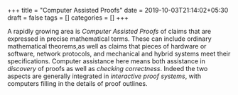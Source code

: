 +++
title = "Computer Assisted Proofs"
date = 2019-10-03T21:14:02+05:30
draft = false
tags = []
categories = []
+++ 

A rapidly growing area is _Computer Assisted Proofs_ of claims that are expressed in precise mathematical terms. These can include ordinary mathematical theorems,as well as claims that pieces of hardware or software, network protocols, and mechanical and hybrid systems meet their specifications. Computer assistance here means both assistance in _discovery_ of proofs as well as _checking correctness_. Indeed the two aspects are generally integrated in _interactive proof systems_, with computers filling in the details of proof outlines.